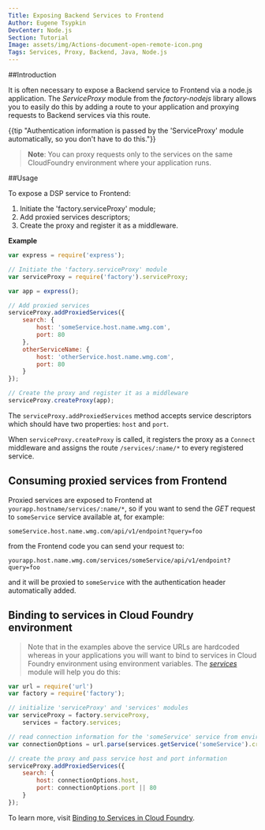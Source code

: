 ```yaml
---
Title: Exposing Backend Services to Frontend
Author: Eugene Tsypkin
DevCenter: Node.js
Section: Tutorial
Image: assets/img/Actions-document-open-remote-icon.png
Tags: Services, Proxy, Backend, Java, Node.js
---
```


##Introduction

It is often necessary to expose a Backend service to Frontend via a node.js application. The *ServiceProxy* module from the *factory-nodejs* library allows you to easily do this by adding a route to your application and proxying requests to Backend services via this route.

{{tip "Authentication information is passed by the 'ServiceProxy' module automatically, so you don't have to do this."}}

>**Note**: You can proxy requests only to the services on the same CloudFoundry environment where your application runs.

##Usage

To expose a DSP service to Frontend:

1. Initiate the 'factory.serviceProxy' module;
2. Add proxied services descriptors;
3. Create the proxy and register it as a middleware.

**Example**

```js
var express = require('express');

// Initiate the 'factory.serviceProxy' module
var serviceProxy = require('factory').serviceProxy;

var app = express();

// Add proxied services
serviceProxy.addProxiedServices({
    search: {
        host: 'someService.host.name.wmg.com',
        port: 80
    },
    otherServiceName: {
        host: 'otherService.host.name.wmg.com',
        port: 80
    }
});

// Create the proxy and register it as a middleware
serviceProxy.createProxy(app);

```

The `serviceProxy.addProxiedServices` method accepts service descriptors which should have two properties: `host` and `port`.

When `serviceProxy.createProxy` is called, it registers the proxy as a `Connect` middleware and assigns the route `/services/:name/*` to every registered service. 

## Consuming proxied services from Frontend

Proxied services are exposed to Frontend at `yourapp.hostname/services/:name/*`, so if you want to send the *GET* request to `someService` service available at, for example: 

    someService.host.name.wmg.com/api/v1/endpoint?query=foo

from the Frontend code you can send your request to:

    yourapp.host.name.wmg.com/services/someService/api/v1/endpoint?query=foo

and it will be proxied to `someService` with the authentication header automatically added.

## Binding to services in Cloud Foundry environment

> Note that in the examples above the service URLs are hardcoded whereas in your applications you will want to bind to services in Cloud Foundry environment using environment variables. The [*services*][1] module will help you do this:

```js
var url = require('url')
var factory = require('factory');

// initialize 'serviceProxy' and 'services' modules
var serviceProxy = factory.serviceProxy,
    services = factory.services;

// read connection information for the 'someService' service from environment variables
var connectionOptions = url.parse(services.getService('someService').credentials.conn);

// create the proxy and pass service host and port information
serviceProxy.addProxiedServices({
    search: {
        host: connectionOptions.host,
        port: connectionOptions.port || 80
    }
});

```

To learn more, visit [Binding to Services in Cloud Foundry][1].

[1]: http://devportal.devportal-ci.dspdev.wmg.com/docs/nodejs/tutorial/binding_to_services_in_cloud_foundry

